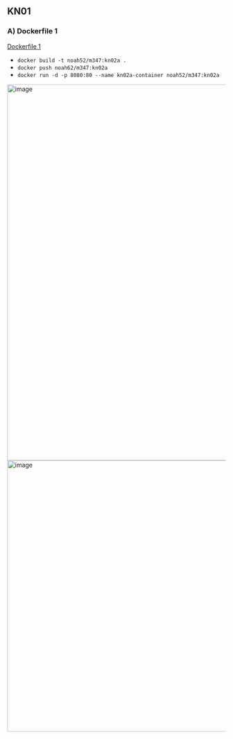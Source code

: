 ## KN01

### A) Dockerfile 1

[Dockerfile 1]()

- ```docker build -t noah52/m347:kn02a .```
- ```docker push noah62/m347:kn02a```
- ```docker run -d -p 8080:80 --name kn02a-container noah52/m347:kn02a```



<img width="866" alt="image" src="https://github.com/Noah8820/m347_2024/assets/113603845/800c86b1-a653-4dff-9748-256c73b4df21">

<img width="625" alt="image" src="https://github.com/Noah8820/m347_2024/assets/113603845/d45b03ea-2ce0-4876-bb00-113103793a0e">
